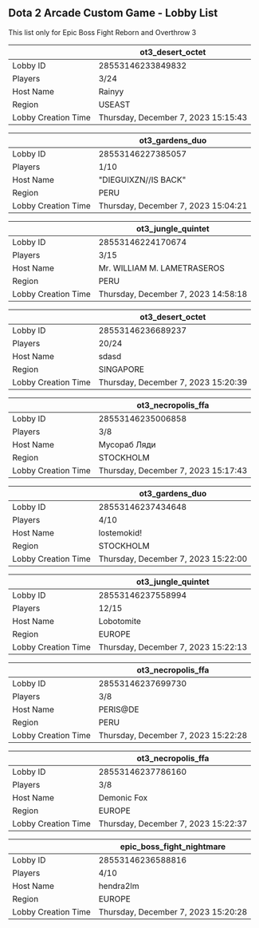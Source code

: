 ## Dota 2 Arcade Custom Game - Lobby List

This list only for Epic Boss Fight Reborn and Overthrow 3

|  | ot3_desert_octet |
| ------ | ------ |
| Lobby ID | 28553146233849832 |
| Players | 3/24 |
| Host Name | Rainyy |
| Region | USEAST |
| Lobby Creation Time | Thursday, December 7, 2023 15:15:43 |


|  | ot3_gardens_duo |
| ------ | ------ |
| Lobby ID | 28553146227385057 |
| Players | 1/10 |
| Host Name | "DIEGUIXZN//IS BACK" |
| Region | PERU |
| Lobby Creation Time | Thursday, December 7, 2023 15:04:21 |


|  | ot3_jungle_quintet |
| ------ | ------ |
| Lobby ID | 28553146224170674 |
| Players | 3/15 |
| Host Name | Mr. WILLIAM M. LAMETRASEROS |
| Region | PERU |
| Lobby Creation Time | Thursday, December 7, 2023 14:58:18 |


|  | ot3_desert_octet |
| ------ | ------ |
| Lobby ID | 28553146236689237 |
| Players | 20/24 |
| Host Name | sdasd |
| Region | SINGAPORE |
| Lobby Creation Time | Thursday, December 7, 2023 15:20:39 |


|  | ot3_necropolis_ffa |
| ------ | ------ |
| Lobby ID | 28553146235006858 |
| Players | 3/8 |
| Host Name | Мусораб Ляди |
| Region | STOCKHOLM |
| Lobby Creation Time | Thursday, December 7, 2023 15:17:43 |


|  | ot3_gardens_duo |
| ------ | ------ |
| Lobby ID | 28553146237434648 |
| Players | 4/10 |
| Host Name | lostemokid! |
| Region | STOCKHOLM |
| Lobby Creation Time | Thursday, December 7, 2023 15:22:00 |


|  | ot3_jungle_quintet |
| ------ | ------ |
| Lobby ID | 28553146237558994 |
| Players | 12/15 |
| Host Name | Lobotomite |
| Region | EUROPE |
| Lobby Creation Time | Thursday, December 7, 2023 15:22:13 |


|  | ot3_necropolis_ffa |
| ------ | ------ |
| Lobby ID | 28553146237699730 |
| Players | 3/8 |
| Host Name | PERIS@DE |
| Region | PERU |
| Lobby Creation Time | Thursday, December 7, 2023 15:22:28 |


|  | ot3_necropolis_ffa |
| ------ | ------ |
| Lobby ID | 28553146237786160 |
| Players | 3/8 |
| Host Name | Demonic Fox |
| Region | EUROPE |
| Lobby Creation Time | Thursday, December 7, 2023 15:22:37 |


|  | epic_boss_fight_nightmare |
| ------ | ------ |
| Lobby ID | 28553146236588816 |
| Players | 4/10 |
| Host Name | hendra2lm |
| Region | EUROPE |
| Lobby Creation Time | Thursday, December 7, 2023 15:20:28 |


